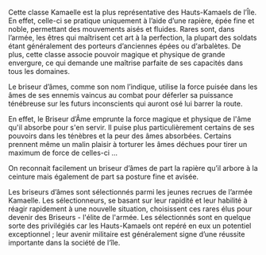 Cette classe Kamaelle est la plus représentative des Hauts-Kamaels de l’Île. En effet, celle-ci se pratique uniquement à l’aide d’une rapière, épée fine et noble, permettant des mouvements aisés et fluides. Rares sont, dans l’armée, les êtres qui maîtrisent cet art à la perfection, la plupart des soldats étant généralement des porteurs d’anciennes épées ou d‘arbalètes. De plus, cette classe associe pouvoir magique et physique de grande envergure, ce qui demande une maîtrise parfaite de ses capacités dans tous les domaines.

Le briseur d’âmes, comme son nom l’indique, utilise la force puisée dans les âmes de ses ennemis vaincus au combat pour déferler sa puissance ténébreuse sur les futurs inconscients qui auront osé lui barrer la route.

En effet, le Briseur d’Âme emprunte la force magique et physique de l'âme qu'il absorbe pour s'en servir. Il puise plus particulièrement certains de ses pouvoirs dans les ténèbres et la peur des âmes absorbées. Certains prennent même un malin plaisir à torturer les âmes déchues pour tirer un maximum de force de celles-ci …

On reconnait facilement un briseur d’âmes de part la rapière qu’il arbore à la ceinture mais également de part sa posture fine et avisée.

Les briseurs d’âmes sont sélectionnés parmi les jeunes recrues de l’armée Kamaelle. Les sélectionneurs, se basant sur leur rapidité et leur habilité à réagir rapidement à une nouvelle situation, choisissent ces rares élus pour devenir des Briseurs - l'élite de l'armée. Les sélectionnés sont en quelque sorte des privilégiés car les Hauts-Kamaels ont repéré en eux un potentiel exceptionnel ; leur avenir militaire est généralement signe d’une réussite importante dans la société de l‘île.
